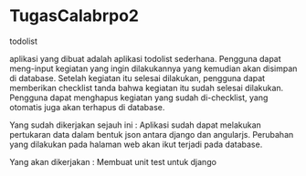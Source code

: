# TugasCalabrpo2
todolist

aplikasi yang dibuat adalah aplikasi todolist sederhana. Pengguna dapat meng-input
kegiatan yang ingin dilakukannya yang kemudian akan disimpan di database. Setelah
kegiatan itu selesai dilakukan, pengguna dapat memberikan checklist tanda bahwa
kegiatan itu sudah selesai dilakukan. Pengguna dapat menghapus kegiatan yang sudah
di-checklist, yang otomatis juga akan terhapus di database.

Yang sudah dikerjakan sejauh ini :
Aplikasi sudah dapat melakukan pertukaran data dalam bentuk json antara django dan angularjs. 
Perubahan yang dilakukan pada halaman web akan ikut terjadi pada database.

Yang akan dikerjakan :
Membuat unit test untuk django
